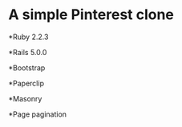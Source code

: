 # A simple Pinterest clone

*Ruby 2.2.3

*Rails 5.0.0

*Bootstrap

*Paperclip

*Masonry

*Page pagination

